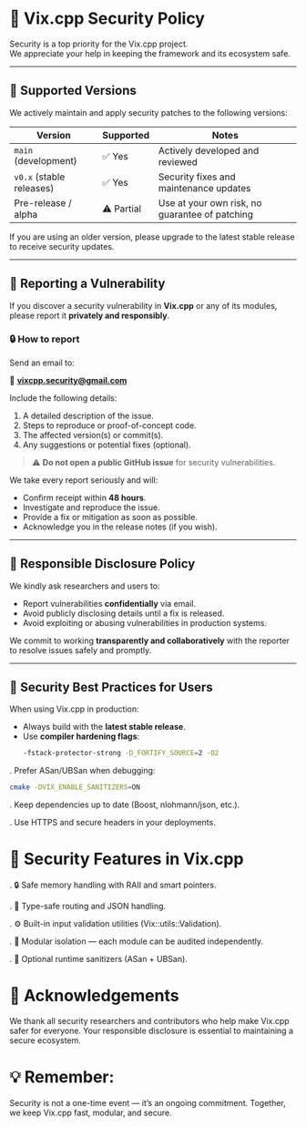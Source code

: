 # 🔐 Vix.cpp Security Policy

Security is a top priority for the Vix.cpp project.  
We appreciate your help in keeping the framework and its ecosystem safe.

---

## 🧭 Supported Versions

We actively maintain and apply security patches to the following versions:

| Version                  | Supported  | Notes                                          |
| ------------------------ | ---------- | ---------------------------------------------- |
| `main` (development)     | ✅ Yes     | Actively developed and reviewed                |
| `v0.x` (stable releases) | ✅ Yes     | Security fixes and maintenance updates         |
| Pre-release / alpha      | ⚠️ Partial | Use at your own risk, no guarantee of patching |

If you are using an older version, please upgrade to the latest stable release to receive security updates.

---

## 🚨 Reporting a Vulnerability

If you discover a security vulnerability in **Vix.cpp** or any of its modules, please report it **privately and responsibly**.

### 🔒 How to report

Send an email to:

📧 **vixcpp.security@gmail.com**

Include the following details:

1. A detailed description of the issue.
2. Steps to reproduce or proof-of-concept code.
3. The affected version(s) or commit(s).
4. Any suggestions or potential fixes (optional).

> ⚠️ **Do not open a public GitHub issue** for security vulnerabilities.

We take every report seriously and will:

- Confirm receipt within **48 hours**.
- Investigate and reproduce the issue.
- Provide a fix or mitigation as soon as possible.
- Acknowledge you in the release notes (if you wish).

---

## 🧪 Responsible Disclosure Policy

We kindly ask researchers and users to:

- Report vulnerabilities **confidentially** via email.
- Avoid publicly disclosing details until a fix is released.
- Avoid exploiting or abusing vulnerabilities in production systems.

We commit to working **transparently and collaboratively** with the reporter to resolve issues safely and promptly.

---

## 🧰 Security Best Practices for Users

When using Vix.cpp in production:

- Always build with the **latest stable release**.
- Use **compiler hardening flags**:
  ```bash
  -fstack-protector-strong -D_FORTIFY_SOURCE=2 -O2
  ```

. Prefer ASan/UBSan when debugging:

```bash
cmake -DVIX_ENABLE_SANITIZERS=ON
```

. Keep dependencies up to date (Boost, nlohmann/json, etc.).

. Use HTTPS and secure headers in your deployments.

# 🧱 Security Features in Vix.cpp

. 🔒 Safe memory handling with RAII and smart pointers.

. 🧠 Type-safe routing and JSON handling.

. ⚙️ Built-in input validation utilities (Vix::utils::Validation).

. 🧩 Modular isolation — each module can be audited independently.

. 🧰 Optional runtime sanitizers (ASan + UBSan).

# 📜 Acknowledgements

We thank all security researchers and contributors who help make Vix.cpp safer for everyone.
Your responsible disclosure is essential to maintaining a secure ecosystem.

# 💡 Remember:

Security is not a one-time event — it’s an ongoing commitment.
Together, we keep Vix.cpp fast, modular, and secure.
